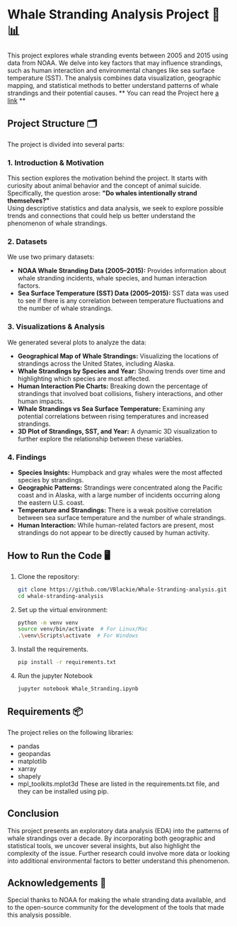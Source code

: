 # Whale Stranding Analysis Project 🐋📊

This project explores whale stranding events between 2005 and 2015 using data from NOAA. We delve into key factors that may influence strandings, such as human interaction and environmental changes like sea surface temperature (SST). The analysis combines data visualization, geographic mapping, and statistical methods to better understand patterns of whale strandings and their potential causes.
** You can read the Project here [a link](https://github.com/VBlackie/Whale-Stranding/blob/master/Whale%20Stranding.ipynb) **

## Project Structure 🗂️

The project is divided into several parts:

### 1. **Introduction & Motivation**  
This section explores the motivation behind the project. It starts with curiosity about animal behavior and the concept of animal suicide. Specifically, the question arose: **"Do whales intentionally strand themselves?"**  
Using descriptive statistics and data analysis, we seek to explore possible trends and connections that could help us better understand the phenomenon of whale strandings.

### 2. **Datasets**  
We use two primary datasets:
- **NOAA Whale Stranding Data (2005–2015):** Provides information about whale stranding incidents, whale species, and human interaction factors.
- **Sea Surface Temperature (SST) Data (2005–2015):** SST data was used to see if there is any correlation between temperature fluctuations and the number of whale strandings.

### 3. **Visualizations & Analysis**  
We generated several plots to analyze the data:
- **Geographical Map of Whale Strandings:** Visualizing the locations of strandings across the United States, including Alaska.
- **Whale Strandings by Species and Year:** Showing trends over time and highlighting which species are most affected.
- **Human Interaction Pie Charts:** Breaking down the percentage of strandings that involved boat collisions, fishery interactions, and other human impacts.
- **Whale Strandings vs Sea Surface Temperature:** Examining any potential correlations between rising temperatures and increased strandings.
- **3D Plot of Strandings, SST, and Year:** A dynamic 3D visualization to further explore the relationship between these variables.

### 4. **Findings**  
- **Species Insights:** Humpback and gray whales were the most affected species by strandings.
- **Geographic Patterns:** Strandings were concentrated along the Pacific coast and in Alaska, with a large number of incidents occurring along the eastern U.S. coast.
- **Temperature and Strandings:** There is a weak positive correlation between sea surface temperature and the number of whale strandings.
- **Human Interaction:** While human-related factors are present, most strandings do not appear to be directly caused by human activity.

## How to Run the Code 🖥️

1. Clone the repository:
   ```bash
   git clone https://github.com/VBlackie/Whale-Stranding-analysis.git
   cd whale-stranding-analysis

2. Set up the virtual environment:
   ```bash
   python -m venv venv
   source venv/bin/activate  # For Linux/Mac
   .\venv\Scripts\activate  # For Windows

3. Install the requirements.
   ```bash
   pip install -r requirements.txt

4. Run the jupyter Notebook
   ```bash
   jupyter notebook Whale_Stranding.ipynb

## Requirements 📦
The project relies on the following libraries:

- pandas
- geopandas
- matplotlib
- xarray
- shapely
- mpl_toolkits.mplot3d
These are listed in the requirements.txt file, and they can be installed using pip.

## Conclusion
This project presents an exploratory data analysis (EDA) into the patterns of whale strandings over a decade. By incorporating both geographic and statistical tools, we uncover several insights, but also highlight the complexity of the issue. Further research could involve more data or looking into additional environmental factors to better understand this phenomenon.

## Acknowledgements 🙏
Special thanks to NOAA for making the whale stranding data available, and to the open-source community for the development of the tools that made this analysis possible.
